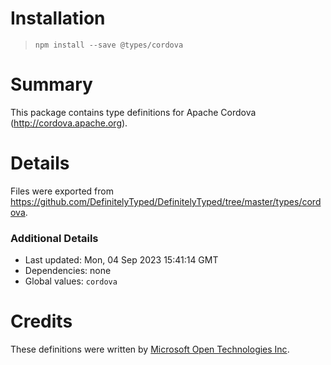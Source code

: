 # Installation
> `npm install --save @types/cordova`

# Summary
This package contains type definitions for Apache Cordova (http://cordova.apache.org).

# Details
Files were exported from https://github.com/DefinitelyTyped/DefinitelyTyped/tree/master/types/cordova.

### Additional Details
 * Last updated: Mon, 04 Sep 2023 15:41:14 GMT
 * Dependencies: none
 * Global values: `cordova`

# Credits
These definitions were written by [Microsoft Open Technologies Inc](http://msopentech.com).
